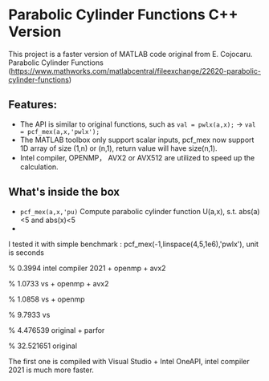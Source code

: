 # Parabolic Cylinder Functions C++ Version

This project is a faster version of MATLAB code original from E. Cojocaru. Parabolic Cylinder Functions (https://www.mathworks.com/matlabcentral/fileexchange/22620-parabolic-cylinder-functions)

## Features: 
- The API is similar to original functions, such as `val = pwlx(a,x);` -> `val = pcf_mex(a,x,'pwlx');`
- The MATLAB toolbox only support scalar inputs, pcf_mex now support 1D array of size (1,n) or (n,1), return value will have size(n,1). 
- Intel compiler, OPENMP， AVX2 or AVX512 are utilized to speed up the calculation.

## What's inside the box
- `pcf_mex(a,x,'pu)` Compute parabolic cylinder function U(a,x), s.t. abs(a)<5 and abs(x)<5
- 

I tested it with simple benchmark : pcf_mex(-1,linspace(4,5,1e6),'pwlx'), unit is seconds

% 0.3994 intel compiler 2021 + openmp + avx2

% 1.0733 vs + openmp + avx2

% 1.0858 vs + openmp

% 9.7933 vs

% 4.476539 original + parfor

% 32.521651 original

The first one is compiled with Visual Studio + Intel OneAPI, intel compiler 2021 is much more faster.
